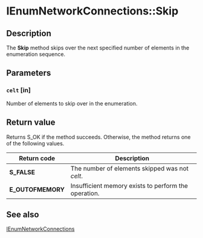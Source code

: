 # IEnumNetworkConnections::Skip

## Description

The **Skip** method skips over the next specified number of elements in the enumeration sequence.

## Parameters

### `celt` [in]

Number of elements to skip over in the enumeration.

## Return value

Returns S_OK if the method succeeds. Otherwise, the method returns one of the following values.

| Return code | Description |
| --- | --- |
| **S_FALSE** | The number of elements skipped was not *celt*. |
| **E_OUTOFMEMORY** | Insufficient memory exists to perform the operation. |

## See also

[IEnumNetworkConnections](https://learn.microsoft.com/windows/desktop/api/netlistmgr/nn-netlistmgr-ienumnetworkconnections)